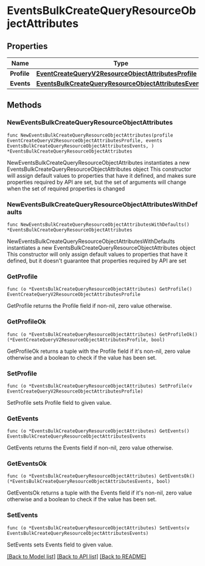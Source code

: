 # EventsBulkCreateQueryResourceObjectAttributes

## Properties

Name | Type | Description | Notes
------------ | ------------- | ------------- | -------------
**Profile** | [**EventCreateQueryV2ResourceObjectAttributesProfile**](EventCreateQueryV2ResourceObjectAttributesProfile.md) |  | 
**Events** | [**EventsBulkCreateQueryResourceObjectAttributesEvents**](EventsBulkCreateQueryResourceObjectAttributesEvents.md) |  | 

## Methods

### NewEventsBulkCreateQueryResourceObjectAttributes

`func NewEventsBulkCreateQueryResourceObjectAttributes(profile EventCreateQueryV2ResourceObjectAttributesProfile, events EventsBulkCreateQueryResourceObjectAttributesEvents, ) *EventsBulkCreateQueryResourceObjectAttributes`

NewEventsBulkCreateQueryResourceObjectAttributes instantiates a new EventsBulkCreateQueryResourceObjectAttributes object
This constructor will assign default values to properties that have it defined,
and makes sure properties required by API are set, but the set of arguments
will change when the set of required properties is changed

### NewEventsBulkCreateQueryResourceObjectAttributesWithDefaults

`func NewEventsBulkCreateQueryResourceObjectAttributesWithDefaults() *EventsBulkCreateQueryResourceObjectAttributes`

NewEventsBulkCreateQueryResourceObjectAttributesWithDefaults instantiates a new EventsBulkCreateQueryResourceObjectAttributes object
This constructor will only assign default values to properties that have it defined,
but it doesn't guarantee that properties required by API are set

### GetProfile

`func (o *EventsBulkCreateQueryResourceObjectAttributes) GetProfile() EventCreateQueryV2ResourceObjectAttributesProfile`

GetProfile returns the Profile field if non-nil, zero value otherwise.

### GetProfileOk

`func (o *EventsBulkCreateQueryResourceObjectAttributes) GetProfileOk() (*EventCreateQueryV2ResourceObjectAttributesProfile, bool)`

GetProfileOk returns a tuple with the Profile field if it's non-nil, zero value otherwise
and a boolean to check if the value has been set.

### SetProfile

`func (o *EventsBulkCreateQueryResourceObjectAttributes) SetProfile(v EventCreateQueryV2ResourceObjectAttributesProfile)`

SetProfile sets Profile field to given value.


### GetEvents

`func (o *EventsBulkCreateQueryResourceObjectAttributes) GetEvents() EventsBulkCreateQueryResourceObjectAttributesEvents`

GetEvents returns the Events field if non-nil, zero value otherwise.

### GetEventsOk

`func (o *EventsBulkCreateQueryResourceObjectAttributes) GetEventsOk() (*EventsBulkCreateQueryResourceObjectAttributesEvents, bool)`

GetEventsOk returns a tuple with the Events field if it's non-nil, zero value otherwise
and a boolean to check if the value has been set.

### SetEvents

`func (o *EventsBulkCreateQueryResourceObjectAttributes) SetEvents(v EventsBulkCreateQueryResourceObjectAttributesEvents)`

SetEvents sets Events field to given value.



[[Back to Model list]](../README.md#documentation-for-models) [[Back to API list]](../README.md#documentation-for-api-endpoints) [[Back to README]](../README.md)


